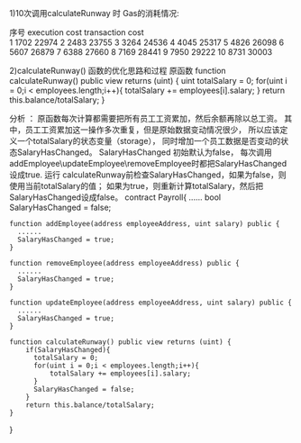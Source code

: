
1)10次调用calculateRunway 时 Gas的消耗情况:

序号	execution cost		transaction cost	
1	    1702		          22974	
2	    2483		          23755	
3	    3264		          24536	
4	    4045		          25317	
5	    4826		          26098	
6	    5607		          26879	
7	    6388		          27660	
8	    7169		          28441	
9	    7950		          29222	
10	  8731		          30003	

2)calculateRunway() 函数的优化思路和过程
原函数
function calculateRunway() public view returns (uint) {
        uint totalSalary = 0;
        for(uint i = 0;i < employees.length;i++){
            totalSalary += employees[i].salary;
        }
        return this.balance/totalSalary;
    }
    
分析 ：
    原函数每次计算都需要把所有员工工资累加，然后余额再除以总工资。
其中，员工工资累加这一操作多次重复，但是原始数据变动情况很少，
所以应该定义一个totalSalary的状态变量（storage），
同时增加一个员工数据是否变动的状态SalaryHasChanged。
SalaryHasChanged 初始默认为false，
每次调用addEmployee\updateEmployee\removeEmployee时都把SalaryHasChanged设成true.
运行 calculateRunway前检查SalaryHasChanged，如果为false，则使用当前totalSalary的值；
如果为true，则重新计算totalSalary，然后把SalaryHasChanged设成false。
contract Payroll{
    ......
    bool SalaryHasChanged = false;
    
    function addEmployee(address employeeAddress, uint salary) public {
      ......
      SalaryHasChanged = true;
    }
    
    function removeEmployee(address employeeAddress) public {
      ......
      SalaryHasChanged = true;
    }
    
    function updateEmployee(address employeeAddress, uint salary) public {
      ......
      SalaryHasChanged = true;
    }
    
    function calculateRunway() public view returns (uint) {
        if(SalaryHasChanged){
          totalSalary = 0;
          for(uint i = 0;i < employees.length;i++){
              totalSalary += employees[i].salary;
          }
          SalaryHasChanged = false;
        }
        return this.balance/totalSalary;
    }
}
